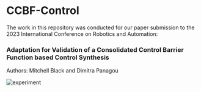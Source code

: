 # CCBF-Control

The work in this repository was conducted for our paper submission to the 2023 International Conference on Robotics and Automation:

### Adaptation for Validation of a Consolidated Control Barrier Function based Control Synthesis

Authors: Mitchell Black and Dimitra Panagou

![experiment](https://user-images.githubusercontent.com/67293038/190716177-d1c35f0d-68c3-4e36-ab5c-6e30b25d7271.gif)
